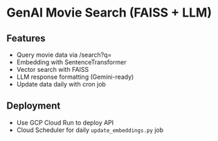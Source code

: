 # GenAI Movie Search (FAISS + LLM)

## Features
- Query movie data via /search?q=
- Embedding with SentenceTransformer
- Vector search with FAISS
- LLM response formatting (Gemini-ready)
- Update data daily with cron job

## Deployment
- Use GCP Cloud Run to deploy API
- Cloud Scheduler for daily `update_embeddings.py` job